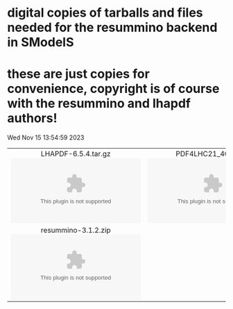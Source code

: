 # digital copies of tarballs and files needed for the resummino backend in SModelS
# these are just copies for convenience, copyright is of course with the resummino and lhapdf authors!
Wed Nov 15 13:54:59 2023

|                    |                  |
|:------------------:|:----------------:|
|  LHAPDF-6.5.4.tar.gz ![./LHAPDF-6.5.4.tar.gz](./LHAPDF-6.5.4.tar.gz?1700052899.2521389) |  PDF4LHC21_40.tar.gz ![./PDF4LHC21_40.tar.gz](./PDF4LHC21_40.tar.gz?1700052899.2521389) |
|  resummino-3.1.2.zip ![./resummino-3.1.2.zip](./resummino-3.1.2.zip?1700052899.2521389) 